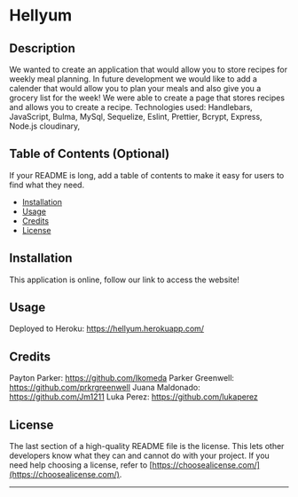 # Hellyum

## Description

We wanted to create an application that would allow you to store recipes for weekly meal planning. In future development we would like to add a calender that would allow you to plan your meals and also give you a grocery list for the week!
We were able to create a page that stores recipes and allows you to create a recipe. 
Technologies used:
Handlebars, JavaScript, Bulma, MySql, Sequelize, Eslint, Prettier, Bcrypt, Express, Node.js cloudinary,

## Table of Contents (Optional)

If your README is long, add a table of contents to make it easy for users to find what they need.

- [Installation](#installation)
- [Usage](#usage)
- [Credits](#credits)
- [License](#license)

## Installation

This application is online, follow our link to access the website!

## Usage
 
 Deployed to Heroku: https://hellyum.herokuapp.com/

## Credits

 Payton Parker: https://github.com/Ikomeda
 Parker Greenwell: https://github.com/prkrgreenwell
 Juana Maldonado: https://github.com/Jm1211
 Luka Perez: https://github.com/lukaperez
 
 ## License

The last section of a high-quality README file is the license. This lets other developers know what they can and cannot do with your project. If you need help choosing a license, refer to [https://choosealicense.com/](https://choosealicense.com/).

---



